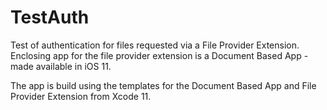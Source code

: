 # TestAuth
Test of authentication for files requested via a File Provider Extension. Enclosing app for the file provider extension is a Document Based App - made available in iOS 11.

The app is build using the templates for the Document Based App and File Provider Extension from Xcode 11.
